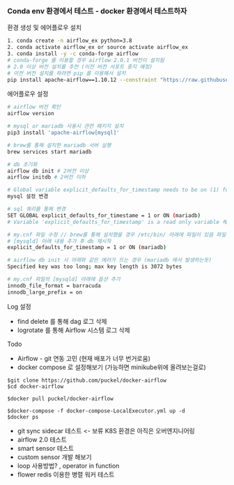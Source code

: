 ### Conda env 환경에서 테스트 - docker 환경에서 테스트하자

환경 생성 및 에어플로우 설치

```bash
1. conda create -n airflow_ex python=3.8
2. conda activate airflow_ex or source activate airflow_ex
3. conda install -y -c conda-forge airflow
# conda-forge 를 이용할 경우 airflow 2.0.1 버전이 설치됨
# 2.0 이상 버전 설치를 추천 (이전 버전 서포트 중지 예정)
# 이전 버전 설치를 하려면 pip 를 이용해서 설치 
pip install apache-airflow==1.10.12 --constraint "https://raw.githubusercontent.com/apache/airflow/constraints-1.10.12/constraints-3.8.txt"
```

에어플로우 설정

```bash
# airflow 버전 확인
airflow version

# mysql or mariadb 사용시 관련 패키지 설치
pip3 install 'apache-airflow[mysql]'

# brew를 통해 설치한 mariadb 서버 실행
brew services start mariadb

# db 초기화
airflow db init # 2버전 이상
airflow initdb # 2버전 이하

# Global variable explicit_defaults_for_timestamp needs to be on (1) for mysql 에러 발생시
mysql 설정 변경

# sql 쿼리를 통해 변경
SET GLOBAL explicit_defaults_for_timestame = 1 or ON (mariadb)
# Variable 'explicit_defaults_for_timestamp' is a read only variable 해당 에러가 난다면

# my.cnf 파일 수정 // brew를 통해 설치했을 경우 /etc/bin/ 아래에 파일이 있음 파일을 열고
# [mysqld] 아래 내용 추가 후 db 재시작
explicit_defaults_for_timestamp = 1 or ON (mariadb)

# airflow db init 시 아래와 같은 에러가 뜨는 경우 (mariadb 에서 발생하는듯)
Specified key was too long; max key length is 3072 bytes

# my.cnf 파일의 [mysqld] 아래에 옵션 추가
innodb_file_format = barracuda
innodb_large_prefix = on


```

Log 설정
- find delete 를 통해 dag 로그 삭제
- logrotate 를 통해 Airflow 시스템 로그 삭제

Todo
- Airflow - git 연동 고민 (현재 배포가 너무 번거로움)
- docker compose 로 설정해보기 (가능하면 minikube위에 올려보는걸로)
```
$git clone https://github.com/puckel/docker-airflow
$cd docker-airflow

$docker pull puckel/docker-airflow

$docker-compose -f docker-compose-LocalExecutor.yml up -d
$docker ps
```
- git sync sidecar 테스트 <- 보류 K8S 환경은 아직은 오버엔지니어링
- airflow 2.0 테스트
- smart sensor 테스트
- custom sensor 개발 해보기
- loop 사용방법? , operator in function
- flower redis 이용한 병렬 워커 테스트
